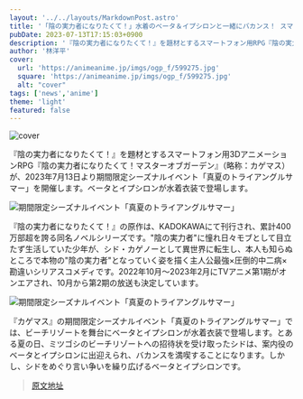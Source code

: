 ```yaml
---
layout: '../../layouts/MarkdownPost.astro'
title: '「陰の実力者になりたくて！」水着のベータ＆イプシロンと一緒にバカンス！ スマホ向けRPG「カゲマス」期間限定イベント開催'
pubDate: 2023-07-13T17:15:03+0900
description: '『陰の実力者になりたくて！』を題材とするスマートフォン用RPG『陰の実力者になりたくて！マスターオブガーデン』（略称：カゲマス）が、2023年7月13日より期間限定シーズナルイベント「真夏のトライアングルサマー」を開催。ベータとイプシロンが水着衣装で登場する。'
author: '林洋平'
cover:
  url: 'https://animeanime.jp/imgs/ogp_f/599275.jpg'
  square: 'https://animeanime.jp/imgs/ogp_f/599275.jpg'
  alt: "cover"
tags: ['news','anime']
theme: 'light'
featured: false
---
```


![cover](https://animeanime.jp/imgs/ogp_f/599275.jpg)

『陰の実力者になりたくて！』を題材とするスマートフォン用3DアニメーションRPG『陰の実力者になりたくて！マスターオブガーデン』（略称：カゲマス）が、2023年7月13日より期間限定シーズナルイベント「真夏のトライアングルサマー」を開催します。ベータとイプシロンが水着衣装で登場します。

![期間限定シーズナルイベント「真夏のトライアングルサマー」](https://animeanime.jp/imgs/zoom/599273.png)

『陰の実力者になりたくて！』の原作は、KADOKAWAにて刊行され、累計400万部超を誇る同名ノベルシリーズです。"陰の実力者"に憧れ日々モブとして目立たず生活していた少年が、シド・カゲノーとして異世界に転生し、本人も知らぬところで本物の"陰の実力者"となっていく姿を描く主人公最強×圧倒的中二病×勘違いシリアスコメディです。2022年10月～2023年2月にTVアニメ第1期がオンエアされ、10月から第2期の放送も決定しています。

![期間限定シーズナルイベント「真夏のトライアングルサマー」](https://animeanime.jp/imgs/zoom/599274.jpg)

『カゲマス』の期間限定シーズナルイベント「真夏のトライアングルサマー」では、ビーチリゾートを舞台にベータとイプシロンが水着衣装で登場します。とある夏の日、ミツゴシのビーチリゾートへの招待状を受け取ったシドは、案内役のベータとイプシロンに出迎えられ、バカンスを満喫することになります。しかし、シドをめぐり言い争いを繰り広げるベータとイプシロンです。

>[原文地址](https://animeanime.jp/article/2023/07/13/78582.html)  